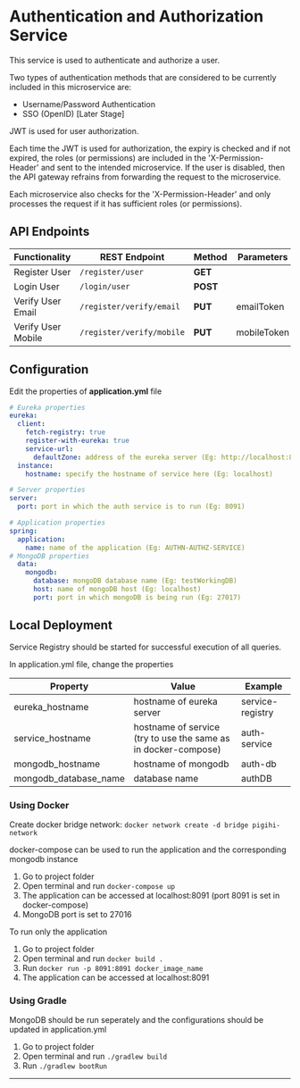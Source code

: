 # Authentication and Authorization Service


This service is used to authenticate and authorize a user.

Two types of authentication methods that are considered to be currently included in this microservice are:

- Username/Password Authentication
- SSO (OpenID) \[Later Stage\]

JWT is used for user authorization.

Each time the JWT is used for authorization, the expiry is checked and if not expired, the roles (or permissions) are included in the 'X-Permission-Header' and sent to the intended microservice. If the user is disabled, then the API gateway refrains from forwarding the request to the microservice.

Each microservice also checks for the 'X-Permission-Header' and only processes the request if it has sufficient roles (or permissions).


## API Endpoints

| Functionality | REST Endpoint | Method | Parameters |
| --- | --- | --- | --- |
| Register User |  `/register/user` | **GET** | |
| Login User |  `/login/user` | **POST** | |
| Verify User Email |  `/register/verify/email` | **PUT** | emailToken |
| Verify User Mobile |  `/register/verify/mobile` | **PUT** | mobileToken |

## Configuration

Edit the properties of **application.yml** file

```yaml
# Eureka properties
eureka:
  client:
    fetch-registry: true
    register-with-eureka: true
    service-url:
      defaultZone: address of the eureka server (Eg: http://localhost:8761/eureka)
  instance:
    hostname: specify the hostname of service here (Eg: localhost)

# Server properties
server:
  port: port in which the auth service is to run (Eg: 8091)

# Application properties
spring:
  application:
    name: name of the application (Eg: AUTHN-AUTHZ-SERVICE)
# MongoDB properties
  data:
    mongodb:
      database: mongoDB database name (Eg: testWorkingDB)
      host: name of mongoDB host (Eg: localhost)
      port: port in which mongoDB is being run (Eg: 27017)
```

## Local Deployment

Service Registry should be started for successful execution of all queries.

In application.yml file, change the properties

| Property | Value | Example |
| --- | --- | --- |
| eureka_hostname | hostname of eureka server | service-registry |
| service_hostname | hostname of service (try to use the same as in docker-compose) | auth-service |
| mongodb_hostname | hostname of mongodb | auth-db |
| mongodb\_database\_name | database name | authDB |

### Using Docker

Create docker bridge network: `docker network create -d bridge pigihi-network`

docker-compose can be used to run the application and the corresponding mongodb instance

1.  Go to project folder
2.  Open terminal and run `docker-compose up`
3.  The application can be accessed at localhost:8091 (port 8091 is set in docker-compose)
4.  MongoDB port is set to 27016

To run only the application

1.  Go to project folder
2.  Open terminal and run `docker build .`
3.  Run `docker run -p 8091:8091 docker_image_name`
4.  The application can be accessed at localhost:8091

### Using Gradle

MongoDB should be run seperately and the configurations should be updated in application.yml

1.  Go to project folder
2.  Open terminal and run `./gradlew build`
3.  Run `./gradlew bootRun`

* * *
